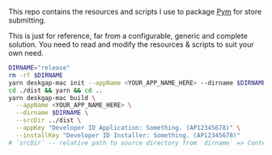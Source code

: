 This repo contains the resources and scripts I use to package [Pym](http://github.com/patr0nus/Pym) for store submitting.

This is just for reference, far from a configurable, generic and complete solution. You need to read and modify the resources & scripts to suit your own need.

```sh
DIRNAME="release"
rm -rf $DIRNAME
yarn deskgap-mac init --appName <YOUR_APP_NAME_HERE> --dirname $DIRNAME
cd ./dist && yarn && cd ..
yarn deskgap-mac build \
  --appName <YOUR_APP_NAME_HERE> \
  --dirname $DIRNAME \
  --srcDir ../dist \
  --appKey "Developer ID Application: Something. (AP12345678)" \
  --installKey "Developer ID Installer: Something. (AP12345678)"
# `srcDir` -- relative path to source directory from `dirname` => Content/Resources/app
```